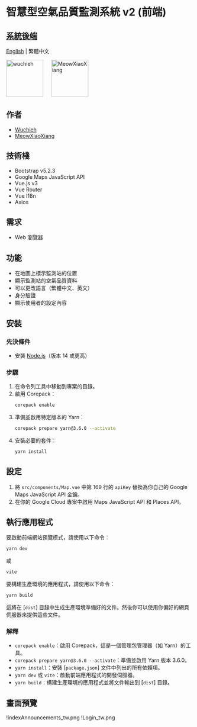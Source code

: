 # 智慧型空氣品質監測系統 v2 (前端)

## [系統後端](https://github.com/Wuchieh/IntelligentAirQualityMonitoringSystem)

[English](README.md) | 繁體中文

<a href="https://github.com/wuchieh"><img src="public/Logo/Ico/LogoWhile.ico" alt="wuchieh" style="height: 100px;"></a>
&emsp;
<a href="https://github.com/MeowXiaoXiang"><img src="https://github.com/MeowXiaoXiang.png" alt="MeowXiaoXiang" style="height: 100px;"></a>

## 作者
- [Wuchieh](https://github.com/wuchieh)
- [MeowXiaoXiang](https://github.com/MeowXiaoXiang)

## 技術棧
- Bootstrap v5.2.3
- Google Maps JavaScript API
- Vue.js v3
- Vue Router
- Vue I18n
- Axios

## 需求
- Web 瀏覽器

## 功能
- 在地圖上標示監測站的位置
- 顯示監測站的空氣品質資料
- 可以更改語言（繁體中文、英文）
- 身分驗證
- 顯示使用者的設定內容

## 安裝

### 先決條件
- 安裝 [Node.js](https://nodejs.org/)（版本 14 或更高）

### 步驟
1. 在命令列工具中移動到專案的目錄。
2. 啟用 Corepack：
   ```sh
   corepack enable
   ```
3. 準備並啟用特定版本的 Yarn：
   ```sh
   corepack prepare yarn@3.6.0 --activate
   ```
4. 安裝必要的套件：
   ```sh
   yarn install
   ```

## 設定

1. 將 `src/components/Map.vue` 中第 169 行的 `apiKey` 替換為你自己的 Google Maps JavaScript API 金鑰。
2. 在你的 Google Cloud 專案中啟用 Maps JavaScript API 和 Places API。

## 執行應用程式

要啟動前端網站預覽模式，請使用以下命令：
```sh
yarn dev
```
或
```sh
vite
```

要構建生產環境的應用程式，請使用以下命令：
```sh
yarn build
```
這將在 [`dist`] 目錄中生成生產環境準備好的文件。然後你可以使用你偏好的網頁伺服器來提供這些文件。

### 解釋
- `corepack enable`：啟用 Corepack，這是一個管理包管理器（如 Yarn）的工具。
- `corepack prepare yarn@3.6.0 --activate`：準備並啟用 Yarn 版本 3.6.0。
- `yarn install`：安裝 [`package.json`] 文件中列出的所有依賴項。
- `yarn dev` 或 `vite`：啟動前端應用程式的開發伺服器。
- `yarn build`：構建生產環境的應用程式並將文件輸出到 [`dist`] 目錄。

## 畫面預覽
!indexAnnouncements_tw.png
!Login_tw.png
